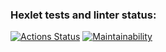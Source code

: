### Hexlet tests and linter status:
[![Actions Status](https://github.com/korolvitalii/frontend-project-lvl2/workflows/hexlet-check/badge.svg)](https://github.com/korolvitalii/frontend-project-lvl2/actions)
[![Maintainability](https://api.codeclimate.com/v1/badges/13ce53b779225a624273/maintainability)](https://codeclimate.com/github/korolvitalii/frontend-project-lvl2/maintainability)